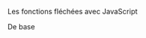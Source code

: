 Les fonctions fléchées avec JavaScript



De base 

<script> 

Déclaration de fonction 

function direBonjour(prenom){
     console.log('Bonjour' + prenom );
 }

 direBonjour('Nicoles');

 // Cette déclaration renvoie " Bonjour Nicolas "


 Expression de fonction

 let direAurevoir = function() {
     console.log('Au revoir');
 } 
 
 // Cette expression renvoie " Au Revoir "

 La différence entre les 2 est que grâce à une déclaration le code est disponible tout le temps tandis que les expressions sont lis au fur et à mesure.


  Les fonctions fléchées permettent de simplifier le code



let direAuRevoir = () => 'Au revoir'

console.log(direAuRevoir()));

// cette fonction fléchée renvoie " Au revoir "


Challenge 

// Créer une fonction addition permettant d'additionner deux nombres 

Resultat : 

let addition = (nombreA, nombreB) => nombreA + nombreB;

console.log(addition(5, 4));

// Cette fonction renvoie " 9 "


// Autre exemple 

// Pour un Array : 

const prices = [4, 8, 9, 15, 24, 3, 8, 14];

// N°1

let plusGrandQue10 = prices.filter(function(p) {
    return p > 10
});
console.log(plusGrandQue10) 

// N°2

let plusGrandQue10 = prices.filter(p => p > 10);
console.log(plusGrandQue10)

// Ces 2 exemples renvoient là meme chose


const utilisateur = {
    prenom: 'Nicolas',
    age: 50,

    // N°1
    presentation: function(){
        return `Bonjour, je m'appelle ${this.prenom} et j'ai ${this.age} ans.`;
    }

    // N°2 

    presentation: () =>  `Bonjour, je m'appelle ${this.prenom} et j'ai ${this.age} ans.`;

}
}

console.log(utilisateur.presentation());

// Une des grosses différences est que dans les fonctions fléchées le mot clé « This » n’est pas disponible car elle se réfère toujours à l’objet parent 